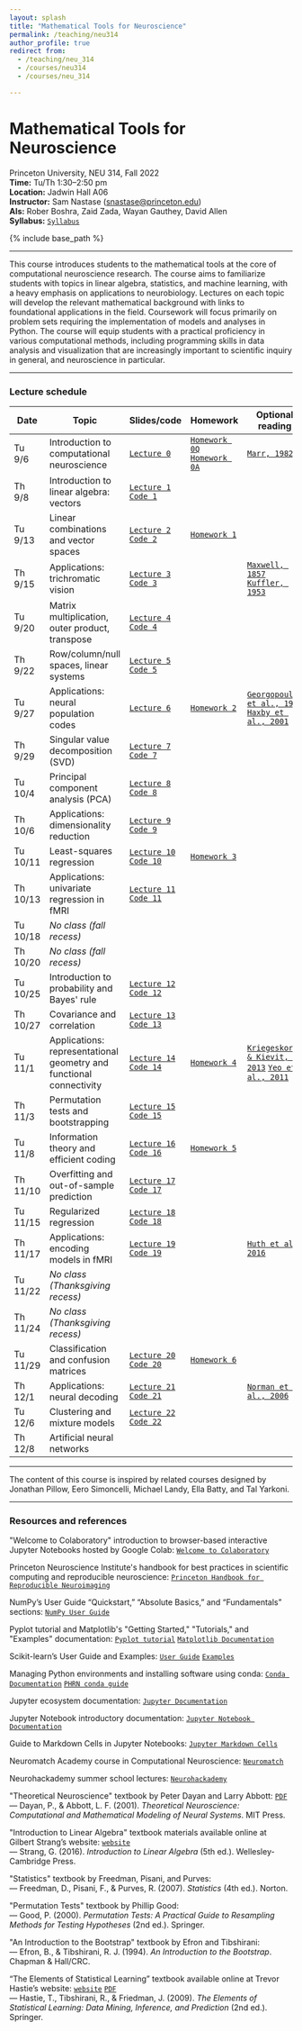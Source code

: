 ```yaml
---
layout: splash
title: "Mathematical Tools for Neuroscience"
permalink: /teaching/neu314
author_profile: true
redirect from:
  - /teaching/neu_314
  - /courses/neu314
  - /courses/neu_314

---
```

# Mathematical Tools for Neuroscience
Princeton University, NEU 314, Fall 2022<br>
**Time:** Tu/Th 1:30–2:50 pm<br>
**Location:** Jadwin Hall A06<br>
**Instructor:** Sam Nastase ([snastase@princeton.edu](snastase@princeton.edu))<br>
**AIs:** Rober Boshra, Zaid Zada, Wayan Gauthey, David Allen<br>
**Syllabus:** [`Syllabus`](https://docs.google.com/document/d/1yd53Ij6JF7tvQ1h-a8dk0CthviR8Ja71dfuBSW_skrA/edit?usp=sharing)

{% include base_path %}

---

This course introduces students to the mathematical tools at the core of computational neuroscience research. The course aims to familiarize students with topics in linear algebra, statistics, and machine learning, with a heavy emphasis on applications to neurobiology. Lectures on each topic will develop the relevant mathematical background with links to foundational applications in the field. Coursework will focus primarily on problem sets requiring the implementation of models and analyses in Python. The course will equip students with a practical proficiency in various computational methods, including programming skills in data analysis and visualization that are increasingly important to scientific inquiry in general, and neuroscience in particular.

---
### Lecture schedule

| Date | Topic | Slides/code | Homework | Optional reading |
| --- | --- | --- | --- | --- |
| Tu 9/6 | Introduction to computational neuroscience | [`Lecture 0`](https://docs.google.com/presentation/d/11wzzkCxfkcRxbdZGPnkNXxNMTllDTp5VzH68WEdYrHk/edit?usp=sharing) | [`Homework 0Q`](https://colab.research.google.com/drive/1bwm8Q_ppz4_HhNFrQLzejjHGZ4GG8HWB?usp=sharing) [`Homework 0A`](https://colab.research.google.com/drive/1A5O8RqtPLMNbE8obvGy6Td52eIn1K6b2?usp=sharing) | [`Marr, 1982`](../files/Marr_1982.pdf) |
| Th 9/8 | Introduction to linear algebra: vectors | [`Lecture 1`](https://docs.google.com/presentation/d/1ngBl3M_Wv-9VkbXiWSmQpwu-q4wF9y2M70xvixrTa1Q/edit?usp=sharing) [`Code 1`](https://colab.research.google.com/drive/1ZdCa8PpWae-KZfWHHTg8TWBuGc-fAEcp?usp=sharing) | | |
| Tu 9/13 | Linear combinations and vector spaces | [`Lecture 2`](https://docs.google.com/presentation/d/1Rf7s5FhHTogk4pzMLwFSHIInfK5CTAGgWtOinZVuBgQ/edit?usp=sharing) [`Code 2`](https://colab.research.google.com/drive/1BUjwYgcMXymGpmJ4z-izht2pVrXkyQ3Y?usp=sharing) | [`Homework 1`](https://colab.research.google.com/drive/1J4M9sepAXaeZjSDkoz7V2lkN8YrV-WL3?usp=sharing) | |
| Th 9/15 | Applications: trichromatic vision | [`Lecture 3`](https://docs.google.com/presentation/d/1b9iNE3w7VgavOCuUDbKcJm9HDWT5JbUeQNTg7OtBwdw/edit?usp=sharing) [`Code 3`](https://colab.research.google.com/drive/13nKfN2Q20Fk0uoHevOYUibBl-rpRjr_o?usp=sharing) | | [`Maxwell, 1857`](../files/Maxwell_1857.pdf) [`Kuffler, 1953`](../files/Kuffler_1953.pdf) |
| Tu 9/20 | Matrix multiplication, outer product, transpose | [`Lecture 4`](https://docs.google.com/presentation/d/1z6Co7x09SOQgQeB4qYosihz_2u6Jwg7aPlooKNXio88/edit?usp=sharing) [`Code 4`](https://colab.research.google.com/drive/1sGQl4bO_UFOnSO4xEf_C4r2aKWAO6Byi?usp=sharing) | | |
| Th 9/22 | Row/column/null spaces, linear systems | [`Lecture 5`](https://docs.google.com/presentation/d/168Zb95ZFWOyM_XQGaAHEtwyFAiJ1IRoz1Kr2yvaMHho/edit?usp=sharing) [`Code 5`](https://colab.research.google.com/drive/1TnOkwLu7h50eeiXZyU0NmdAJfGT5ehvM?usp=sharing) | | |
| Tu 9/27 | Applications: neural population codes | [`Lecture 6`](https://docs.google.com/presentation/d/1evclVDo_1gD62EZv42Mrt_9u2r2XKlAQLzmQpW0MyEA/edit?usp=sharing) | [`Homework 2`](https://colab.research.google.com/drive/1shs9bSL7ZOm3yyTIzqMA5aEKalYUeAI7?usp=sharing) | [`Georgopoulos et al., 1986`](../files/Georgopoulos_1986.pdf) [`Haxby et al., 2001`](../files/Haxby_2001.pdf) |
| Th 9/29 | Singular value decomposition (SVD) | [`Lecture 7`](https://docs.google.com/presentation/d/1vftKLUVkJs6sQ2hQGSMyhKvAKgYZ3ArnWHXnmtYas_4/edit?usp=sharing) [`Code 7`](https://colab.research.google.com/drive/1KnK-U6KxjzQBX62Qw8G3LQLct5UEoIYa?usp=sharing) | | |
| Tu 10/4 | Principal component analysis (PCA) | [`Lecture 8`](https://docs.google.com/presentation/d/1MKMNfQSrJ2ofGn7FWbg7MDnuXphfgpV9gAVcmy97vpA/edit?usp=sharing) [`Code 8`](https://colab.research.google.com/drive/1l7xoG15CS4lrvN9sgVO0GOOvvnU5_NDB?usp=sharing) | | |
| Th 10/6 | Applications: dimensionality reduction | [`Lecture 9`](https://docs.google.com/presentation/d/1ntPISmkLnYdvNJJ8UexGIH-H360aIvUD3_gG843OmgE/edit?usp=sharing) [`Code 9`](https://colab.research.google.com/drive/1JZTAbHsFezmHyXkGJhPOb586e6bL8BLt?usp=sharing) | | |
| Tu 10/11 | Least-squares regression | [`Lecture 10`](https://docs.google.com/presentation/d/16nfKXC3bp9wsntl78SpAM0gnIae35up4kNYU6c_DQuo/edit?usp=sharing) [`Code 10`](https://colab.research.google.com/drive/1onwhVrBST_p7JAfU9NjBWyhm3M-1uRNZ?usp=sharing) | [`Homework 3`](https://colab.research.google.com/drive/1x5L9x27HvFlb6XPPrwhXiab0ii_I7nOc?usp=sharing) | |
| Th 10/13 | Applications: univariate regression in fMRI | [`Lecture 11`](https://docs.google.com/presentation/d/124t58LbImHK9blSWMuRNRFULcx1U9Au1qqNjzK9wS1U/edit?usp=sharing) [`Code 11`](https://colab.research.google.com/drive/1F4Dojz4t6BRxDEKBagn6qNufHvM1QclN?usp=sharing) | | |
| Tu 10/18 | _No class (fall recess)_ | | | |
| Th 10/20 | _No class (fall recess)_ | | | |
| Tu 10/25 | Introduction to probability and Bayes' rule | [`Lecture 12`](https://docs.google.com/presentation/d/1yYqaoJXuf_q7-k9MwlkYSjyvH_wHHVLk7qCcxdLhBBI/edit?usp=sharing) [`Code 12`](https://colab.research.google.com/drive/1ZVCcuCNo9gqPc8G7FVLTGVG4tf7OSi1-?usp=sharing) | | |
| Th 10/27 | Covariance and correlation | [`Lecture 13`](https://docs.google.com/presentation/d/1LZ7Nn1mjOAdoSo5u27F4abup87azUrcw_2ddHvTy-6E/edit?usp=sharing) [`Code 13`](https://colab.research.google.com/drive/1I-rf9PSP6-nVeFT_xGEwRoxeI9eZE_dk?usp=sharing) | | |
| Tu 11/1 | Applications: representational geometry and functional connectivity | [`Lecture 14`](https://docs.google.com/presentation/d/1trdAU1jHTq9zL1ayYSVHemb9Ylux42IseVba0-kEgBo/edit?usp=sharing) [`Code 14`](https://colab.research.google.com/drive/1hMixtnlu-LTVSE5VpYmqjVcrCZaJqbbh?usp=sharing) | [`Homework 4`](https://colab.research.google.com/drive/1f4Pzdpc1NOCtg63olfBqwm909IWGRDs8?usp=sharing) | [`Kriegeskorte & Kievit, 2013`](../files/Kriegeskorte_2013.pdf) [`Yeo et al., 2011`](../files/Yeo_2011.pdf) |
| Th 11/3 | Permutation tests and bootstrapping | [`Lecture 15`](https://docs.google.com/presentation/d/1M1sTUVqmQnzFQ1BLYBABk5GeL_kmIK7RokWkjtMDAvQ/edit?usp=sharing) [`Code 15`](https://colab.research.google.com/drive/14cEoqhOMy0UTZP8YlrUjX5wkKun0S5qF?usp=sharing)  | | |
| Tu 11/8 | Information theory and efficient coding | [`Lecture 16`](https://docs.google.com/presentation/d/1JilDpgqag4z_hHiqH0hEl_ZXW4rkPdooQLxhVF7Swu4/edit?usp=sharing) [`Code 16`](https://colab.research.google.com/drive/1vnm4cnjv7P5gr6HCIAxqE4pe1Vu0VmBx?usp=sharing) | [`Homework 5`](https://colab.research.google.com/drive/1ghpFxAd9wO_U9hbfQwMbNZgXILlmEtBd?usp=sharing) | |
| Th 11/10 | Overfitting and out-of-sample prediction | [`Lecture 17`](https://docs.google.com/presentation/d/1omO4khiYD-qrUw8RQKbNT8u-UsxwmCbOfkdpCmKhm3o/edit?usp=sharing) [`Code 17`](https://colab.research.google.com/drive/13bzJoLpUr1oLCStomdDihg32kleWThBf?usp=sharing) | | |
| Tu 11/15 | Regularized regression | [`Lecture 18`](https://docs.google.com/presentation/d/1i8u2S39Dyvvp9aPuLZkQ5ohGKg6ckGFXWZ3OswnbtXE/edit?usp=sharing) [`Code 18`](https://colab.research.google.com/drive/1JhtOhGgV0KHixfN6p2CSCVqJBvaCtWWJ?usp=sharing) | | |
| Th 11/17 | Applications: encoding models in fMRI | [`Lecture 19`](https://docs.google.com/presentation/d/1juy4IG9bmE9TLcuyIeaCubpr0cygZSNO40sb_WWysmA/edit?usp=sharing) [`Code 19`](https://colab.research.google.com/drive/1bEnwF17U3H6J-Lomtua0B8DIsGnZ9QFk?usp=sharing) | | [`Huth et al., 2016`](../files/Huth_2016.pdf) |
| Tu 11/22 | _No class (Thanksgiving recess)_ | | | |
| Th 11/24 | _No class (Thanksgiving recess)_ | | | |
| Tu 11/29 | Classification and confusion matrices | [`Lecture 20`](https://docs.google.com/presentation/d/16ikU_B1RJ5m_o53sy19V9X-efop18_AfbDPZsnNnpb8/edit?usp=sharing) [`Code 20`](https://colab.research.google.com/drive/1-JZ0fS-3SzYLMzNjtq-pMfkGsNCA88bt?usp=sharing) | [`Homework 6`](https://colab.research.google.com/drive/14CUrUkgplhhiDegfyGp8TuZ004_SORGF?usp=sharing) | |
| Th 12/1 | Applications: neural decoding | [`Lecture 21`](https://docs.google.com/presentation/d/1vG0oxXwC5lRel3-wDfnaKA8fD80z76jTf9PHql9o3Tk/edit?usp=sharing) [`Code 21`](https://colab.research.google.com/drive/1tLXL0zRzEQExbv7w8P3nu0APQ7vTrh2r?usp=sharing) | | [`Norman et al., 2006`](../files/Norman_2006.pdf) |
| Tu 12/6 | Clustering and mixture models | [`Lecture 22`](https://docs.google.com/presentation/d/1hSfeuke-gIQPWc6RlX-Clr5Nz4E4EYvcZS63kkG_fsM/edit?usp=sharing) [`Code 22`](https://colab.research.google.com/drive/18N0cEmD0zml_WVpB-aUWohfdCMc5v4nf?usp=sharing) | | |
| Th 12/8 | Artificial neural networks | | | |

---

The content of this course is inspired by related courses designed by Jonathan Pillow, Eero Simoncelli, Michael Landy, Ella Batty, and Tal Yarkoni.

---

### Resources and references

"Welcome to Colaboratory" introduction to browser-based interactive Jupyter Notebooks hosted by Google Colab: [`Welcome to Colaboratory`](https://colab.research.google.com/notebooks/intro.ipynb)

Princeton Neuroscience Institute's handbook for best practices in scientific computing and reproducible neuroscience: [`Princeton Handbook for Reproducible Neuroimaging`](https://brainhack-princeton.github.io/handbook/) 

NumPy’s User Guide “Quickstart,” “Absolute Basics,” and “Fundamentals” sections: [`NumPy User Guide`](https://numpy.org/doc/stable/user/index.html)

Pyplot tutorial and Matplotlib's "Getting Started," "Tutorials," and "Examples"  documentation: [`Pyplot tutorial`](https://matplotlib.org/stable/tutorials/introductory/pyplot.html) [`Matplotlib Documentation`](https://matplotlib.org/stable/index.html) 

Scikit-learn’s User Guide and Examples: [`User Guide`](https://scikit-learn.org/stable/user_guide.html) [`Examples`](https://scikit-learn.org/stable/auto_examples/index.html)

Managing Python environments and installing software using conda: [`Conda Documentation`](https://conda.io/projects/conda/en/latest/user-guide/tasks/manage-environments.html) [`PHRN conda guide`](https://brainhack-princeton.github.io/handbook/content_pages/hack_pages/conda.html)

Jupyter ecosystem documentation: [`Jupyter Documentation`](https://docs.jupyter.org/en/latest/)

Jupyter Notebook introductory documentation: [`Jupyter Notebook Documentation`](https://jupyter-notebook.readthedocs.io/en/stable/notebook.html)

Guide to Markdown Cells in Jupyter Notebooks: [`Jupyter Markdown Cells`](https://jupyter-notebook.readthedocs.io/en/stable/examples/Notebook/Working%20With%20Markdown%20Cells.html)

Neuromatch Academy course in Computational Neuroscience: [`Neuromatch`](https://compneuro.neuromatch.io/tutorials/intro.html)

Neurohackademy summer school lectures: [`Neurohackademy`](https://neurohackademy.org/neurohack_year/2022/)

"Theoretical Neuroscience" textbook by Peter Dayan and Larry Abbott: [`PDF`](http://www.gatsby.ucl.ac.uk/~lmate/biblio/dayanabbott.pdf)<br>
&mdash; Dayan, P., & Abbott, L. F. (2001). _Theoretical Neuroscience: Computational and Mathematical Modeling of Neural Systems_. MIT Press.

"Introduction to Linear Algebra" textbook materials available online at Gilbert Strang’s website: [`website`](https://math.mit.edu/~gs/linearalgebra/)<br>
&mdash; Strang, G. (2016). _Introduction to Linear Algebra_ (5th ed.). Wellesley-Cambridge Press.

"Statistics" textbook by Freedman, Pisani, and Purves:<br>
&mdash; Freedman, D., Pisani, F., & Purves, R. (2007). _Statistics_ (4th ed.). Norton.

"Permutation Tests" textbook by Phillip Good:<br>
&mdash; Good, P. (2000). _Permutation Tests: A Practical Guide to Resampling Methods for Testing Hypotheses_ (2nd ed.). Springer.

"An Introduction to the Bootstrap" textbook by Efron and Tibshirani:<br>
&mdash; Efron, B., & Tibshirani, R. J. (1994). _An Introduction to the Bootstrap_. Chapman & Hall/CRC.

“The Elements of Statistical Learning” textbook available online at Trevor Hastie’s website: [`website`](https://hastie.su.domains/ElemStatLearn/) [`PDF`](https://hastie.su.domains/Papers/ESLII.pdf)<br>
&mdash; Hastie, T., Tibshirani, R., & Friedman, J. (2009). _The Elements of Statistical Learning: Data Mining, Inference, and Prediction_ (2nd ed.). Springer.

